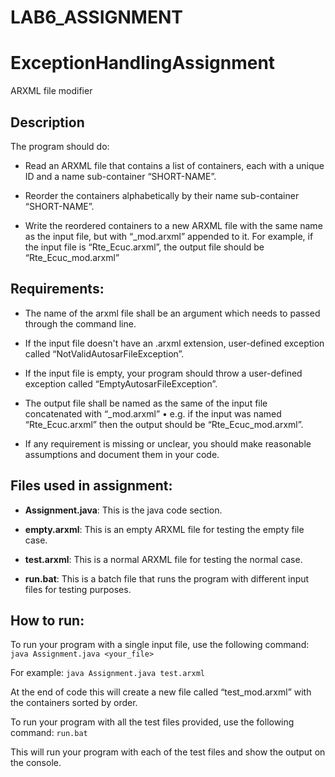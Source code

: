 # LAB6_ASSIGNMENT
# ExceptionHandlingAssignment
ARXML file modifier

## Description

The program should do:

- Read an ARXML file that contains a list of containers, each with a unique ID and 
a name sub-container “SHORT-NAME”.

- Reorder the containers alphabetically by their name sub-container “SHORT-NAME”.

- Write the reordered containers to a new ARXML file with the same name as the input file, 
but with “_mod.arxml” appended to it. For example, if the input file is “Rte_Ecuc.arxml”, 
the output file should be “Rte_Ecuc_mod.arxml”

## Requirements:

- The name of the arxml file shall be an argument which needs to passed through the command line.

- If the input file doesn't have an .arxml extension, user-defined exception 
called “NotValidAutosarFileException”.

- If the input file is empty, your program should throw a user-defined exception 
called “EmptyAutosarFileException”.

- The output file shall be named as the same of the input file concatenated with “_mod.arxml”
• e.g. if the input was named “Rte_Ecuc.arxml” then the output should be “Rte_Ecuc_mod.arxml”.

- If any requirement is missing or unclear, you should make reasonable assumptions and 
document them in your code.

## Files used in assignment:

- **Assignment.java**: This is the java code section.

- **empty.arxml**: This is an empty ARXML file for testing the empty file case.

- **test.arxml**: This is a normal ARXML file for testing the normal case.

- **run.bat**: This is a batch file that runs the program with different input files for testing purposes.

## How to run:

To run your program with a single input file, use the following command: `java Assignment.java <your_file>`

For example:
`java Assignment.java test.arxml`

At the end of code this will create a new file called “test_mod.arxml” with the containers sorted by order.

To run your program with all the test files provided, use the following command: `run.bat`

This will run your program with each of the test files and show the output on the console.

